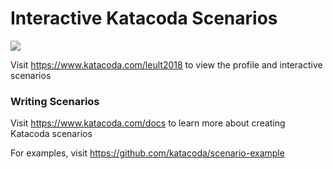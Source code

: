 # Interactive Katacoda Scenarios

[![](http://shields.katacoda.com/katacoda/leult2018/count.svg)](https://www.katacoda.com/leult2018 "Get your profile on Katacoda.com")

Visit https://www.katacoda.com/leult2018 to view the profile and interactive scenarios

### Writing Scenarios
Visit https://www.katacoda.com/docs to learn more about creating Katacoda scenarios

For examples, visit https://github.com/katacoda/scenario-example
